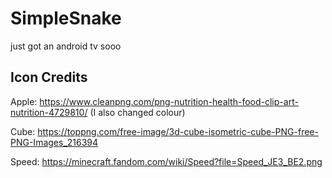 # SimpleSnake
just got an android tv sooo

## Icon Credits
Apple: https://www.cleanpng.com/png-nutrition-health-food-clip-art-nutrition-4729810/ (I also changed colour)

Cube: https://toppng.com/free-image/3d-cube-isometric-cube-PNG-free-PNG-Images_216394

Speed: https://minecraft.fandom.com/wiki/Speed?file=Speed_JE3_BE2.png
